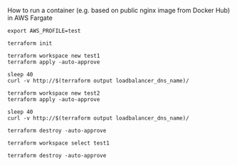 How to run a container (e.g. based on public nginx image from Docker Hub) in AWS Fargate

    export AWS_PROFILE=test

    terraform init

    terraform workspace new test1
    terraform apply -auto-approve

    sleep 40
    curl -v http://$(terraform output loadbalancer_dns_name)/

    terraform workspace new test2
    terraform apply -auto-approve

    sleep 40
    curl -v http://$(terraform output loadbalancer_dns_name)/

    terraform destroy -auto-approve

    terraform workspace select test1

    terraform destroy -auto-approve
